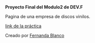 **Proyecto Final del Modulo2 de DEV.F**

Pagina de una empresa de discos vinilos.

[link de la práctica](https://ferblanco06.github.io/ProyectoM2/)

Creado por [Fernanda Blanco](https://github.com/FerBlanco06)

